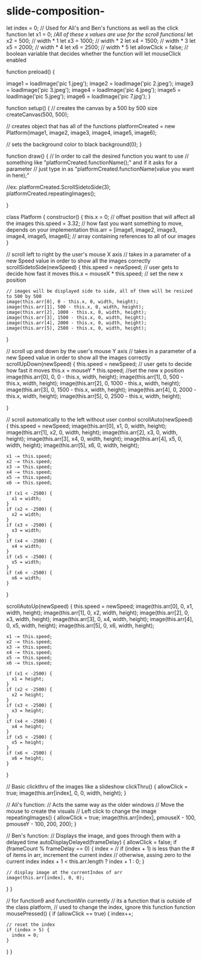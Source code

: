 # slide-composition-
let index = 0;      // Used for Ali's and Ben's functions as well as the click function
let x1 = 0;         /*All of these x values are use for the scroll functions*/
let x2 = 500;       // width * 1
let x3 = 1000;      // width * 2
let x4 = 1500;      // width * 3
let x5 = 2000;      // width * 4
let x6 = 2500;      // width * 5
let allowClick = false; // boolean variable that decides whether the function will let mouseClick enabled

function preload() {

  image1 = loadImage('pic 1.jpeg');
  image2 = loadImage('pic 2.jpeg');
  image3 = loadImage('pic 3.jpeg');
  image4 = loadImage('pic 4.jpeg');
  image5 = loadImage('pic 5.jpeg');
  image6 = loadImage('pic 7.jpg');
}

function setup() {
  // creates the canvas by a 500 by 500 size
  createCanvas(500, 500);

  // creates object that has all of the functions
  platformCreated = new Platform(image1, image2, image3, image4, image5, image6);

  // sets the background color to black
  background(0);
}

function draw() {
  // In order to call the desired function you want to use
  // something like "platformCreated.functionName();" and if it asks for a parameter
  // just type in as "platformCreated.functionName(value you want in here);"

  //ex: platformCreated.ScrollSidetoSide(3);
  platformCreated.repeatingImages();


}

class Platform {
  constructor() {
    this.x = 0;             // offset position that will affect all the images
    this.speed = 3.32;      // how fast you want something to move, depends on your implementation 
    this.arr = [image1, image2, image3, image4, image5, image6];     // array containing references to all of our images
  }

  // scroll left to right by the user's mouse X axis
  // takes in a parameter of a new Speed value in order to show all the images correctly
  scrollSidetoSide(newSpeed) {
    this.speed = newSpeed;  // user gets to decide how fast it moves
    this.x = mouseX * this.speed; // set the new x position

    // images will be displayed side to side, all of them will be resized to 500 by 500
    image(this.arr[0], 0 - this.x, 0, width, height);
    image(this.arr[1], 500 - this.x, 0, width, height);
    image(this.arr[2], 1000 - this.x, 0, width, height);
    image(this.arr[3], 1500 - this.x, 0, width, height);
    image(this.arr[4], 2000 - this.x, 0, width, height);
    image(this.arr[5], 2500 - this.x, 0, width, height);
  }

  // scroll up and down by the user's mouse Y axis
  // takes in a parameter of a new Speed value in order to show all the images correctly
  scrollUpDown(newSpeed) {
    this.speed = newSpeed;  // user gets to decide how fast it moves
    this.x = mouseY * this.speed;  //set the new x position
    image(this.arr[0], 0, 0 - this.x, width, height);
    image(this.arr[1], 0, 500 - this.x, width, height);
    image(this.arr[2], 0, 1000 - this.x, width, height);
    image(this.arr[3], 0, 1500 - this.x, width, height);
    image(this.arr[4], 0, 2000 - this.x, width, height);
    image(this.arr[5], 0, 2500 - this.x, width, height);

  }

  // scroll automatically to the left without user control
  scrollAuto(newSpeed) {
    this.speed = newSpeed;
    image(this.arr[0], x1, 0, width, height);
    image(this.arr[1], x2, 0, width, height);
    image(this.arr[2], x3, 0, width, height);
    image(this.arr[3], x4, 0, width, height);
    image(this.arr[4], x5, 0, width, height);
    image(this.arr[5], x6, 0, width, height);

    x1 -= this.speed;
    x2 -= this.speed;
    x3 -= this.speed;
    x4 -= this.speed;
    x5 -= this.speed;
    x6 -= this.speed;

    if (x1 < -2500) {
      x1 = width;
    }
    if (x2 < -2500) {
      x2 = width;
    }
    if (x3 < -2500) {
      x3 = width;
    }
    if (x4 < -2500) {
      x4 = width;
    }
    if (x5 < -2500) {
      x5 = width;
    }
    if (x6 < -2500) {
      x6 = width;
    }

  }

  scrollAutoUp(newSpeed) {
    this.speed = newSpeed;
    image(this.arr[0], 0, x1, width, height);
    image(this.arr[1], 0, x2, width, height);
    image(this.arr[2], 0, x3, width, height);
    image(this.arr[3], 0, x4, width, height);
    image(this.arr[4], 0, x5, width, height);
    image(this.arr[5], 0, x6, width, height);

    x1 -= this.speed;
    x2 -= this.speed;
    x3 -= this.speed;
    x4 -= this.speed;
    x5 -= this.speed;
    x6 -= this.speed;

    if (x1 < -2500) {
      x1 = height;
    }
    if (x2 < -2500) {
      x2 = height;
    }
    if (x3 < -2500) {
      x3 = height;
    }
    if (x4 < -2500) {
      x4 = height;
    }
    if (x5 < -2500) {
      x5 = height;
    }
    if (x6 < -2500) {
      x6 = height;
    }
  }

  // Basic clickthru of the images like a slideshow
  clickThru() {
    allowClick = true;
    image(this.arr[index], 0, 0, width, height);
  }

  // Ali's function:
  // Acts the same way as the older windows
  // Move the mouse to create the visuals
  // Left click to change the image
  repeatingImages() {
    allowClick = true;
    image(this.arr[index], pmouseX - 100, pmouseY - 100, 200, 200);
  }

  // Ben's function:
  // Displays the image, and goes through them with a delayed time
  autoDisplayDelayed(frameDelay) {
    allowClick = false;
    if (frameCount % frameDelay == 0) {
      index =
        // if (index + 1) is less than the # of items in arr, increment the current index
        // otherwise, assing zero to the current index
        index + 1 < this.arr.length ?
        index + 1 : 0;
    }

    // display image at the currentIndex of arr
    image(this.arr[index], 0, 0);
  }
}





// for function9 and functionWin currently
// its a function that is outside of the class platform, 
// used to change the index, ignore this function
function mousePressed() {
  if (allowClick == true) {
    index++;

    // reset the index
    if (index > 5) {
      index = 0;
    }
  }
}
